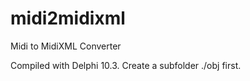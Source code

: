 # midi2midixml
Midi to MidiXML Converter

Compiled with Delphi 10.3. Create a subfolder ./obj first.
